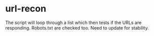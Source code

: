 # url-recon

The script will loop through a list which then tests if the URLs are responding. Robots.txt are checked too. Need to update for stability.

